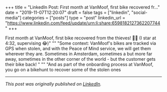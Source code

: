 +++
title = "LinkedIn Post: First month at VanMoof, first bike recovered fr..."
date = "2019-11-07T12:20:07"
draft = false
tags = ["linkedin", "social-media"]
categories = ["posts"]
type = "post"
linkedin_url = "https://www.linkedin.com/feed/update/urn:li:share:6598182127362207744"
+++

First month at VanMoof, first bike recovered from the thieves! 🕵️‍♂️ (I star at 4:32, supervising 😂)"
""
"Some context: VanMoof's bikes are tracked via GPS when stolen, and with the Peace of Mind service, we will get them wherever they are. Sometimes in Amsterdam, sometimes a but more far away, sometimes in the other corner of the world - but the customer gets their bike back! "
""
"And as part of the onboarding process at VanMoof, you go on a bikehunt to recover some of the stolen ones

---

*This post was originally published on [LinkedIn](https://www.linkedin.com/in/adrianmoreno/recent-activity/all/).*